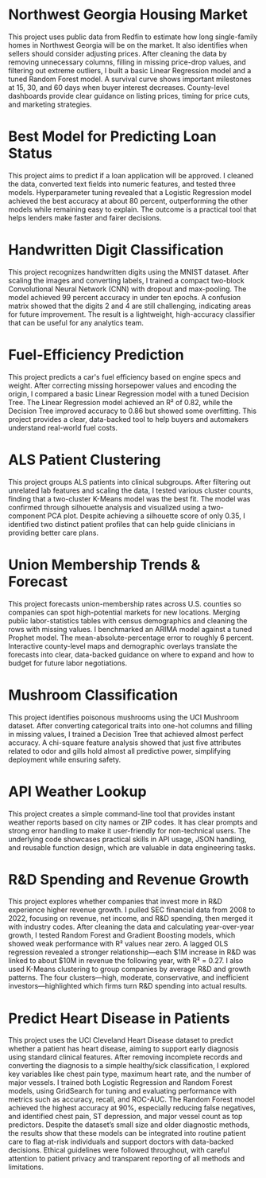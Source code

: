 # Northwest Georgia Housing Market 
This project uses public data from Redfin to estimate how long single-family homes in Northwest Georgia will be on the market. It also identifies when sellers should consider adjusting prices. After cleaning the data by removing unnecessary columns, filling in missing price-drop values, and filtering out extreme outliers, I built a basic Linear Regression model and a tuned Random Forest model. A survival curve shows important milestones at 15, 30, and 60 days when buyer interest decreases. County-level dashboards provide clear guidance on listing prices, timing for price cuts, and marketing strategies. 

# Best Model for Predicting Loan Status 
This project aims to predict if a loan application will be approved. I cleaned the data, converted text fields into numeric features, and tested three models. Hyperparameter tuning revealed that a Logistic Regression model achieved the best accuracy at about 80 percent, outperforming the other models while remaining easy to explain. The outcome is a practical tool that helps lenders make faster and fairer decisions. 

# Handwritten Digit Classification 
This project recognizes handwritten digits using the MNIST dataset. After scaling the images and converting labels, I trained a compact two-block Convolutional Neural Network (CNN) with dropout and max-pooling. The model achieved 99 percent accuracy in under ten epochs. A confusion matrix showed that the digits 2 and 4 are still challenging, indicating areas for future improvement. The result is a lightweight, high-accuracy classifier that can be useful for any analytics team. 

# Fuel-Efficiency Prediction 
This project predicts a car's fuel efficiency based on engine specs and weight. After correcting missing horsepower values and encoding the origin, I compared a basic Linear Regression model with a tuned Decision Tree. The Linear Regression model achieved an R² of 0.82, while the Decision Tree improved accuracy to 0.86 but showed some overfitting. This project provides a clear, data-backed tool to help buyers and automakers understand real-world fuel costs. 

# ALS Patient Clustering 
This project groups ALS patients into clinical subgroups. After filtering out unrelated lab features and scaling the data, I tested various cluster counts, finding that a two-cluster K-Means model was the best fit. The model was confirmed through silhouette analysis and visualized using a two-component PCA plot. Despite achieving a silhouette score of only 0.35, I identified two distinct patient profiles that can help guide clinicians in providing better care plans. 

# Union Membership Trends & Forecast 
This project forecasts union-membership rates across U.S. counties so companies can spot high-potential markets for new locations. Merging public labor-statistics tables with census demographics and cleaning the rows with missing values. I benchmarked an ARIMA model against a tuned Prophet model. The mean-absolute-percentage error to roughly 6 percent. Interactive county-level maps and demographic overlays translate the forecasts into clear, data-backed guidance on where to expand and how to budget for future labor negotiations.  

# Mushroom Classification 
This project identifies poisonous mushrooms using the UCI Mushroom dataset. After converting categorical traits into one-hot columns and filling in missing values, I trained a Decision Tree that achieved almost perfect accuracy. A chi-square feature analysis showed that just five attributes related to odor and gills hold almost all predictive power, simplifying deployment while ensuring safety. 

# API Weather Lookup 
This project creates a simple command-line tool that provides instant weather reports based on city names or ZIP codes. It has clear prompts and strong error handling to make it user-friendly for non-technical users. The underlying code showcases practical skills in API usage, JSON handling, and reusable function design, which are valuable in data engineering tasks. 

# R&D Spending and Revenue Growth
This project explores whether companies that invest more in R&D experience higher revenue growth. I pulled SEC financial data from 2008 to 2022, focusing on revenue, net income, and R&D spending, then merged it with industry codes. After cleaning the data and calculating year-over-year growth, I tested Random Forest and Gradient Boosting models, which showed weak performance with R² values near zero. A lagged OLS regression revealed a stronger relationship—each $1M increase in R&D was linked to about $10M in revenue the following year, with R² = 0.27. I also used K-Means clustering to group companies by average R&D and growth patterns. The four clusters—high, moderate, conservative, and inefficient investors—highlighted which firms turn R&D spending into actual results.

# Predict Heart Disease in Patients
This project uses the UCI Cleveland Heart Disease dataset to predict whether a patient has heart disease, aiming to support early diagnosis using standard clinical features. After removing incomplete records and converting the diagnosis to a simple healthy/sick classification, I explored key variables like chest pain type, maximum heart rate, and the number of major vessels. I trained both Logistic Regression and Random Forest models, using GridSearch for tuning and evaluating performance with metrics such as accuracy, recall, and ROC-AUC. The Random Forest model achieved the highest accuracy at 90%, especially reducing false negatives, and identified chest pain, ST depression, and major vessel count as top predictors. Despite the dataset’s small size and older diagnostic methods, the results show that these models can be integrated into routine patient care to flag at-risk individuals and support doctors with data-backed decisions. Ethical guidelines were followed throughout, with careful attention to patient privacy and transparent reporting of all methods and limitations.
